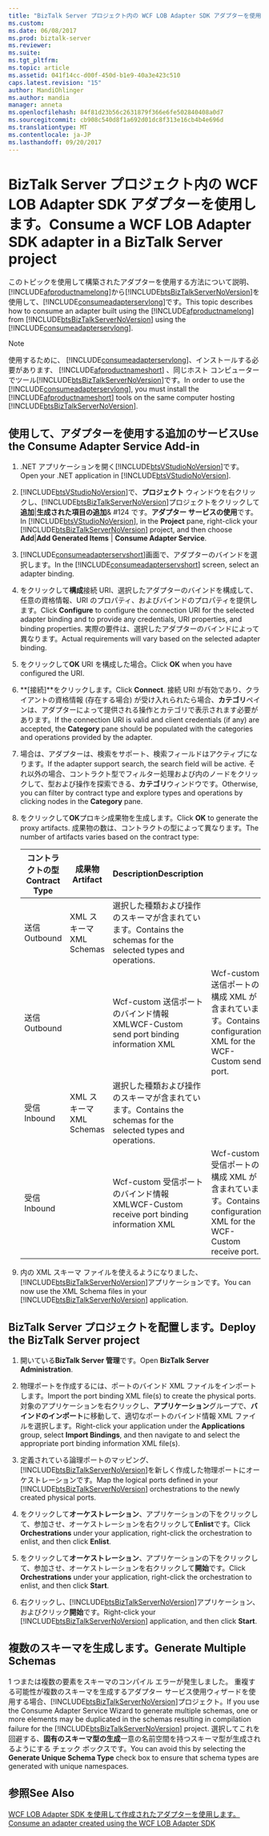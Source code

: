 ```yaml
---
title: "BizTalk Server プロジェクト内の WCF LOB Adapter SDK アダプターを使用する |Microsoft ドキュメント"
ms.custom: 
ms.date: 06/08/2017
ms.prod: biztalk-server
ms.reviewer: 
ms.suite: 
ms.tgt_pltfrm: 
ms.topic: article
ms.assetid: 041f14cc-d00f-450d-b1e9-40a3e423c510
caps.latest.revision: "15"
author: MandiOhlinger
ms.author: mandia
manager: anneta
ms.openlocfilehash: 84f81d23b56c2631879f366e6fe502840408a0d7
ms.sourcegitcommit: cb908c540d8f1a692d01dc8f313e16cb4b4e696d
ms.translationtype: MT
ms.contentlocale: ja-JP
ms.lasthandoff: 09/20/2017
---
```

# <a name="consume-a-wcf-lob-adapter-sdk-adapter-in-a-biztalk-server-project"></a><span data-ttu-id="a40ed-102">BizTalk Server プロジェクト内の WCF LOB Adapter SDK アダプターを使用します。</span><span class="sxs-lookup"><span data-stu-id="a40ed-102">Consume a WCF LOB Adapter SDK adapter in a BizTalk Server project</span></span>
<span data-ttu-id="a40ed-103">このトピックを使用して構築されたアダプターを使用する方法について説明、[!INCLUDE[afproductnamelong](../../includes/afproductnamelong-md.md)]から[!INCLUDE[btsBizTalkServerNoVersion](../../includes/btsbiztalkservernoversion-md.md)]を使用して、[!INCLUDE[consumeadapterservlong](../../includes/consumeadapterservlong-md.md)]です。</span><span class="sxs-lookup"><span data-stu-id="a40ed-103">This topic describes how to consume an adapter built using the [!INCLUDE[afproductnamelong](../../includes/afproductnamelong-md.md)] from [!INCLUDE[btsBizTalkServerNoVersion](../../includes/btsbiztalkservernoversion-md.md)] using the [!INCLUDE[consumeadapterservlong](../../includes/consumeadapterservlong-md.md)].</span></span>  
  
> [!NOTE]
>  <span data-ttu-id="a40ed-104">使用するために、 [!INCLUDE[consumeadapterservlong](../../includes/consumeadapterservlong-md.md)]、インストールする必要があります、 [!INCLUDE[afproductnameshort](../../includes/afproductnameshort-md.md)] 、同じホスト コンピューターでツール[!INCLUDE[btsBizTalkServerNoVersion](../../includes/btsbiztalkservernoversion-md.md)]です。</span><span class="sxs-lookup"><span data-stu-id="a40ed-104">In order to use the [!INCLUDE[consumeadapterservlong](../../includes/consumeadapterservlong-md.md)], you must install the [!INCLUDE[afproductnameshort](../../includes/afproductnameshort-md.md)] tools on the same computer hosting [!INCLUDE[btsBizTalkServerNoVersion](../../includes/btsbiztalkservernoversion-md.md)].</span></span>  
  
 
## <a name="use-the-consume-adapter-service-add-in"></a><span data-ttu-id="a40ed-105">使用して、アダプターを使用する追加のサービス</span><span class="sxs-lookup"><span data-stu-id="a40ed-105">Use the Consume Adapter Service Add-in</span></span>  
 
  
1.  <span data-ttu-id="a40ed-106">.NET アプリケーションを開く[!INCLUDE[btsVStudioNoVersion](../../includes/btsvstudionoversion-md.md)]です。</span><span class="sxs-lookup"><span data-stu-id="a40ed-106">Open your .NET application in [!INCLUDE[btsVStudioNoVersion](../../includes/btsvstudionoversion-md.md)].</span></span>  
  
2.  <span data-ttu-id="a40ed-107">[!INCLUDE[btsVStudioNoVersion](../../includes/btsvstudionoversion-md.md)]で、**プロジェクト** ウィンドウを右クリックし、[!INCLUDE[btsBizTalkServerNoVersion](../../includes/btsbiztalkservernoversion-md.md)]プロジェクトをクリックして**追加**&#124;**生成された項目の追加**& #124 です。**アダプター サービスの使用**です。</span><span class="sxs-lookup"><span data-stu-id="a40ed-107">In [!INCLUDE[btsVStudioNoVersion](../../includes/btsvstudionoversion-md.md)], in the **Project** pane, right-click your [!INCLUDE[btsBizTalkServerNoVersion](../../includes/btsbiztalkservernoversion-md.md)] project, and then choose **Add**&#124;**Add Generated Items** &#124; **Consume Adapter Service**.</span></span>  
  
3.  <span data-ttu-id="a40ed-108">[!INCLUDE[consumeadapterservshort](../../includes/consumeadapterservshort-md.md)]画面で、アダプターのバインドを選択します。</span><span class="sxs-lookup"><span data-stu-id="a40ed-108">In the [!INCLUDE[consumeadapterservshort](../../includes/consumeadapterservshort-md.md)] screen, select an adapter binding.</span></span>  
  
4.  <span data-ttu-id="a40ed-109">をクリックして**構成**接続 URI、選択したアダプターのバインドを構成して、任意の資格情報、URI のプロパティ、およびバインドのプロパティを提供します。</span><span class="sxs-lookup"><span data-stu-id="a40ed-109">Click **Configure** to configure the connection URI for the selected adapter binding and to provide any credentials, URI properties, and binding properties.</span></span> <span data-ttu-id="a40ed-110">実際の要件は、選択したアダプターのバインドによって異なります。</span><span class="sxs-lookup"><span data-stu-id="a40ed-110">Actual requirements will vary based on the selected adapter binding.</span></span>  
  
5.  <span data-ttu-id="a40ed-111">をクリックして**OK** URI を構成した場合。</span><span class="sxs-lookup"><span data-stu-id="a40ed-111">Click **OK** when you have configured the URI.</span></span>  
  
6.  <span data-ttu-id="a40ed-112">**[接続]**をクリックします。</span><span class="sxs-lookup"><span data-stu-id="a40ed-112">Click **Connect**.</span></span> <span data-ttu-id="a40ed-113">接続 URI が有効であり、クライアントの資格情報 (存在する場合) が受け入れられたら場合、**カテゴリ**ペインは、アダプターによって提供される操作とカテゴリで表示されます必要があります。</span><span class="sxs-lookup"><span data-stu-id="a40ed-113">If the connection URI is valid and client credentials (if any) are accepted, the **Category** pane should be populated with the categories and operations provided by the adapter.</span></span>  
  
7.  <span data-ttu-id="a40ed-114">場合は、アダプターは、検索をサポート、検索フィールドはアクティブになります。</span><span class="sxs-lookup"><span data-stu-id="a40ed-114">If the adapter support search, the search field will be active.</span></span> <span data-ttu-id="a40ed-115">それ以外の場合、コントラクト型でフィルター処理および内のノードをクリックして、型および操作を探索できる、**カテゴリ**ウィンドウです。</span><span class="sxs-lookup"><span data-stu-id="a40ed-115">Otherwise, you can filter by contract type and explore types and operations by clicking nodes in the **Category** pane.</span></span>  
  
8.  <span data-ttu-id="a40ed-116">をクリックして**OK**プロキシ成果物を生成します。</span><span class="sxs-lookup"><span data-stu-id="a40ed-116">Click **OK** to generate the proxy artifacts.</span></span> <span data-ttu-id="a40ed-117">成果物の数は、コントラクトの型によって異なります。</span><span class="sxs-lookup"><span data-stu-id="a40ed-117">The number of artifacts varies based on the contract type:</span></span>  
  
    |<span data-ttu-id="a40ed-118">コントラクトの型</span><span class="sxs-lookup"><span data-stu-id="a40ed-118">Contract Type</span></span>|<span data-ttu-id="a40ed-119">成果物</span><span class="sxs-lookup"><span data-stu-id="a40ed-119">Artifact</span></span>|<span data-ttu-id="a40ed-120">Description</span><span class="sxs-lookup"><span data-stu-id="a40ed-120">Description</span></span>||  
    |-------------------|--------------|-----------------|-|  
    |<span data-ttu-id="a40ed-121">送信</span><span class="sxs-lookup"><span data-stu-id="a40ed-121">Outbound</span></span>|<span data-ttu-id="a40ed-122">XML スキーマ</span><span class="sxs-lookup"><span data-stu-id="a40ed-122">XML Schemas</span></span>|<span data-ttu-id="a40ed-123">選択した種類および操作のスキーマが含まれています。</span><span class="sxs-lookup"><span data-stu-id="a40ed-123">Contains the schemas for the selected types and operations.</span></span>||  
    |<span data-ttu-id="a40ed-124">送信</span><span class="sxs-lookup"><span data-stu-id="a40ed-124">Outbound</span></span>||<span data-ttu-id="a40ed-125">Wcf-custom 送信ポートのバインド情報 XML</span><span class="sxs-lookup"><span data-stu-id="a40ed-125">WCF-Custom send port binding information XML</span></span>|<span data-ttu-id="a40ed-126">Wcf-custom 送信ポートの構成 XML が含まれています。</span><span class="sxs-lookup"><span data-stu-id="a40ed-126">Contains configuration XML for the WCF-Custom send port.</span></span>|  
    |<span data-ttu-id="a40ed-127">受信</span><span class="sxs-lookup"><span data-stu-id="a40ed-127">Inbound</span></span>|<span data-ttu-id="a40ed-128">XML スキーマ</span><span class="sxs-lookup"><span data-stu-id="a40ed-128">XML Schemas</span></span>|<span data-ttu-id="a40ed-129">選択した種類および操作のスキーマが含まれています。</span><span class="sxs-lookup"><span data-stu-id="a40ed-129">Contains the schemas for the selected types and operations.</span></span>||  
    |<span data-ttu-id="a40ed-130">受信</span><span class="sxs-lookup"><span data-stu-id="a40ed-130">Inbound</span></span>||<span data-ttu-id="a40ed-131">Wcf-custom 受信ポートのバインド情報 XML</span><span class="sxs-lookup"><span data-stu-id="a40ed-131">WCF-Custom receive port binding information XML</span></span>|<span data-ttu-id="a40ed-132">Wcf-custom 受信ポートの構成 XML が含まれています。</span><span class="sxs-lookup"><span data-stu-id="a40ed-132">Contains configuration XML for the WCF-Custom receive port.</span></span>|  
  
9. <span data-ttu-id="a40ed-133">内の XML スキーマ ファイルを使えるようになりました、[!INCLUDE[btsBizTalkServerNoVersion](../../includes/btsbiztalkservernoversion-md.md)]アプリケーションです。</span><span class="sxs-lookup"><span data-stu-id="a40ed-133">You can now use the XML Schema files in your [!INCLUDE[btsBizTalkServerNoVersion](../../includes/btsbiztalkservernoversion-md.md)] application.</span></span>  
  
## <a name="deploy-the-biztalk-server-project"></a><span data-ttu-id="a40ed-134">BizTalk Server プロジェクトを配置します。</span><span class="sxs-lookup"><span data-stu-id="a40ed-134">Deploy the BizTalk Server project</span></span>  
  
1.  <span data-ttu-id="a40ed-135">開いている**BizTalk Server 管理**です。</span><span class="sxs-lookup"><span data-stu-id="a40ed-135">Open **BizTalk Server Administration**.</span></span>  
  
2.  <span data-ttu-id="a40ed-136">物理ポートを作成するには、ポートのバインド XML ファイルをインポートします。</span><span class="sxs-lookup"><span data-stu-id="a40ed-136">Import the port binding XML file(s) to create the physical ports.</span></span> <span data-ttu-id="a40ed-137">対象のアプリケーションを右クリックし、**アプリケーション**グループで、**バインドのインポート**に移動して、適切なポートのバインド情報 XML ファイルを選択します。</span><span class="sxs-lookup"><span data-stu-id="a40ed-137">Right-click your application under the **Applications** group, select **Import Bindings**, and then navigate to and select the appropriate port binding information XML file(s).</span></span>  
  
3.  <span data-ttu-id="a40ed-138">定義されている論理ポートのマッピング、[!INCLUDE[btsBizTalkServerNoVersion](../../includes/btsbiztalkservernoversion-md.md)]を新しく作成した物理ポートにオーケストレーションです。</span><span class="sxs-lookup"><span data-stu-id="a40ed-138">Map the logical ports defined in your [!INCLUDE[btsBizTalkServerNoVersion](../../includes/btsbiztalkservernoversion-md.md)] orchestrations to the newly created physical ports.</span></span>  
  
4.  <span data-ttu-id="a40ed-139">をクリックして**オーケストレーション**、アプリケーションの下をクリックして、参加させ、オーケストレーションを右クリックして**Enlist**です。</span><span class="sxs-lookup"><span data-stu-id="a40ed-139">Click **Orchestrations** under your application, right-click the orchestration to enlist, and then click **Enlist**.</span></span>  
  
5.  <span data-ttu-id="a40ed-140">をクリックして**オーケストレーション**、アプリケーションの下をクリックして、参加させ、オーケストレーションを右クリックして**開始**です。</span><span class="sxs-lookup"><span data-stu-id="a40ed-140">Click **Orchestrations** under your application, right-click the orchestration to enlist, and then click **Start**.</span></span>  
  
6.  <span data-ttu-id="a40ed-141">右クリックし、[!INCLUDE[btsBizTalkServerNoVersion](../../includes/btsbiztalkservernoversion-md.md)]アプリケーション、およびクリック**開始**です。</span><span class="sxs-lookup"><span data-stu-id="a40ed-141">Right-click your [!INCLUDE[btsBizTalkServerNoVersion](../../includes/btsbiztalkservernoversion-md.md)] application, and then click **Start**.</span></span>  
  
## <a name="generate-multiple-schemas"></a><span data-ttu-id="a40ed-142">複数のスキーマを生成します。</span><span class="sxs-lookup"><span data-stu-id="a40ed-142">Generate Multiple Schemas</span></span>  
 <span data-ttu-id="a40ed-143">1 つまたは複数の要素をスキーマのコンパイル エラーが発生しました。 重複する可能性が複数のスキーマを生成するアダプター サービス使用ウィザードを使用する場合、[!INCLUDE[btsBizTalkServerNoVersion](../../includes/btsbiztalkservernoversion-md.md)]プロジェクト。</span><span class="sxs-lookup"><span data-stu-id="a40ed-143">If you use the Consume Adapter Service Wizard to generate multiple schemas, one or more elements may be duplicated in the schemas resulting in compilation failure for the [!INCLUDE[btsBizTalkServerNoVersion](../../includes/btsbiztalkservernoversion-md.md)] project.</span></span> <span data-ttu-id="a40ed-144">選択してこれを回避する、**固有のスキーマ型の生成**一意の名前空間を持つスキーマ型が生成されるようにする チェック ボックスです。</span><span class="sxs-lookup"><span data-stu-id="a40ed-144">You can avoid this by selecting the **Generate Unique Schema Type** check box to ensure that schema types are generated with unique namespaces.</span></span>  
  
## <a name="see-also"></a><span data-ttu-id="a40ed-145">参照</span><span class="sxs-lookup"><span data-stu-id="a40ed-145">See Also</span></span>  
 [<span data-ttu-id="a40ed-146">WCF LOB Adapter SDK を使用して作成されたアダプターを使用します。</span><span class="sxs-lookup"><span data-stu-id="a40ed-146">Consume an adapter created using the WCF LOB Adapter SDK</span></span>](../../adapters-and-accelerators/wcf-lob-adapter-sdk/consume-an-adapter-created-using-the-wcf-lob-adapter-sdk.md)